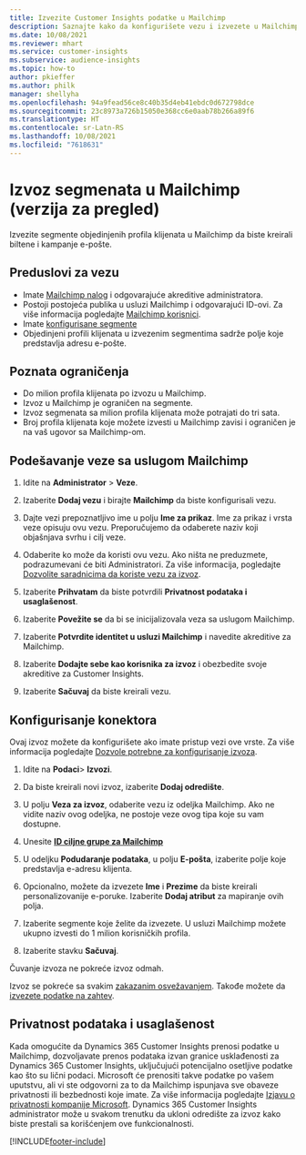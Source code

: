 ```yaml
---
title: Izvezite Customer Insights podatke u Mailchimp
description: Saznajte kako da konfigurišete vezu i izvezete u Mailchimp.
ms.date: 10/08/2021
ms.reviewer: mhart
ms.service: customer-insights
ms.subservice: audience-insights
ms.topic: how-to
author: pkieffer
ms.author: philk
manager: shellyha
ms.openlocfilehash: 94a9fead56ce8c40b35d4eb41ebdc0d672798dce
ms.sourcegitcommit: 23c8973a726b15050e368cc6e0aab78b266a89f6
ms.translationtype: HT
ms.contentlocale: sr-Latn-RS
ms.lasthandoff: 10/08/2021
ms.locfileid: "7618631"
---
```

# <a name="export-segments-to-mailchimp-preview"></a>Izvoz segmenata u Mailchimp (verzija za pregled)

Izvezite segmente objedinjenih profila klijenata u Mailchimp da biste kreirali biltene i kampanje e-pošte.

## <a name="prerequisites-for-connection"></a>Preduslovi za vezu

-   Imate [Mailchimp nalog](https://mailchimp.com/) i odgovarajuće akreditive administratora.
-   Postoji postojeća publika u usluzi Mailchimp i odgovarajući ID-ovi. Za više informacija pogledajte [Mailchimp korisnici](https://mailchimp.com/help/create-audience/).
-   Imate [konfigurisane segmente](segments.md)
-   Objedinjeni profili klijenata u izvezenim segmentima sadrže polje koje predstavlja adresu e-pošte.

## <a name="known-limitations"></a>Poznata ograničenja

- Do milion profila klijenata po izvozu u Mailchimp.
- Izvoz u Mailchimp je ograničen na segmente.
- Izvoz segmenata sa milion profila klijenata može potrajati do tri sata. 
- Broj profila klijenata koje možete izvesti u Mailchimp zavisi i ograničen je na vaš ugovor sa Mailchimp-om.

## <a name="set-up-connection-to-mailchimp"></a>Podešavanje veze sa uslugom Mailchimp

1. Idite na **Administrator** > **Veze**.

1. Izaberite **Dodaj vezu** i birajte **Mailchimp** da biste konfigurisali vezu.

1. Dajte vezi prepoznatljivo ime u polju **Ime za prikaz**. Ime za prikaz i vrsta veze opisuju ovu vezu. Preporučujemo da odaberete naziv koji objašnjava svrhu i cilj veze.

1. Odaberite ko može da koristi ovu vezu. Ako ništa ne preduzmete, podrazumevani će biti Administratori. Za više informacija, pogledajte [Dozvolite saradnicima da koriste vezu za izvoz](connections.md#allow-contributors-to-use-a-connection-for-exports).

1. Izaberite **Prihvatam** da biste potvrdili **Privatnost podataka i usaglašenost**.

1. Izaberite **Povežite se** da bi se inicijalizovala veza sa uslugom Mailchimp.

1. Izaberite **Potvrdite identitet u usluzi Mailchimp** i navedite akreditive za Mailchimp.

1. Izaberite **Dodajte sebe kao korisnika za izvoz** i obezbedite svoje akreditive za Customer Insights.

1. Izaberite **Sačuvaj** da biste kreirali vezu. 

## <a name="configure-the-connector"></a>Konfigurisanje konektora

Ovaj izvoz možete da konfigurišete ako imate pristup vezi ove vrste. Za više informacija pogledajte [Dozvole potrebne za konfigurisanje izvoza](export-destinations.md#set-up-a-new-export).

1. Idite na **Podaci**> **Izvozi**.

1. Da biste kreirali novi izvoz, izaberite **Dodaj odredište**.

1. U polju **Veza za izvoz**, odaberite vezu iz odeljka Mailchimp. Ako ne vidite naziv ovog odeljka, ne postoje veze ovog tipa koje su vam dostupne.

1. Unesite **[ID ciljne grupe za Mailchimp](https://mailchimp.com/help/find-audience-id/)**

1. U odeljku **Podudaranje podataka**, u polju **E-pošta**, izaberite polje koje predstavlja e-adresu klijenta. 

1. Opcionalno, možete da izvezete **Ime** i **Prezime** da biste kreirali personalizovanije e-poruke. Izaberite **Dodaj atribut** za mapiranje ovih polja.

1. Izaberite segmente koje želite da izvezete. U usluzi Mailchimp možete ukupno izvesti do 1 milion korisničkih profila.

1. Izaberite stavku **Sačuvaj**.

Čuvanje izvoza ne pokreće izvoz odmah.

Izvoz se pokreće sa svakim [zakazanim osvežavanjem](system.md#schedule-tab). Takođe možete da [izvezete podatke na zahtev](export-destinations.md#run-exports-on-demand). 

## <a name="data-privacy-and-compliance"></a>Privatnost podataka i usaglašenost

Kada omogućite da Dynamics 365 Customer Insights prenosi podatke u Mailchimp, dozvoljavate prenos podataka izvan granice usklađenosti za Dynamics 365 Customer Insights, uključujući potencijalno osetljive podatke kao što su lični podaci. Microsoft će prenositi takve podatke po vašem uputstvu, ali vi ste odgovorni za to da Mailchimp ispunjava sve obaveze privatnosti ili bezbednosti koje imate. Za više informacija pogledajte [Izjavu o privatnosti kompanije Microsoft](https://go.microsoft.com/fwlink/?linkid=396732).
Dynamics 365 Customer Insights administrator može u svakom trenutku da ukloni odredište za izvoz kako biste prestali sa korišćenjem ove funkcionalnosti.

[!INCLUDE[footer-include](../includes/footer-banner.md)]
